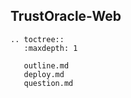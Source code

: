 ## TrustOracle-Web

```eval_rst
.. toctree::
   :maxdepth: 1

   outline.md
   deploy.md
   question.md

```